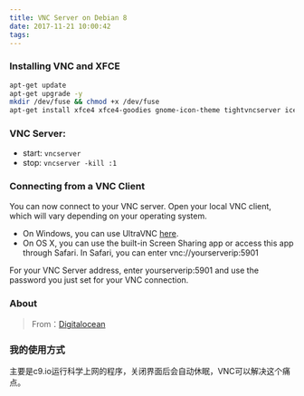```yaml
---
title: VNC Server on Debian 8
date: 2017-11-21 10:00:42
tags:
---
```

### Installing VNC and XFCE
```bash
apt-get update
apt-get upgrade -y 
mkdir /dev/fuse && chmod +x /dev/fuse  
apt-get install xfce4 xfce4-goodies gnome-icon-theme tightvncserver iceweasel -y
```
<!--more-->
### VNC Server:
* start: `vncserver`  
* stop: `vncserver -kill :1`  

### Connecting from a VNC Client
You can now connect to your VNC server. Open your local VNC client, which will vary depending on your operating system.  
* On Windows, you can use UltraVNC [here](http://www.uvnc.com/downloads/ultravnc.html).  
* On OS X, you can use the built-in Screen Sharing app or access this app through Safari. In Safari, you can enter vnc://yourserverip:5901  

For your VNC Server address, enter yourserverip:5901 and use the password you just set for your VNC connection.
### About
> From：[Digitalocean](https://www.digitalocean.com/community/tutorials/how-to-set-up-vnc-server-on-debian-8)

### 我的使用方式
主要是c9.io运行科学上网的程序，关闭界面后会自动休眠，VNC可以解决这个痛点。